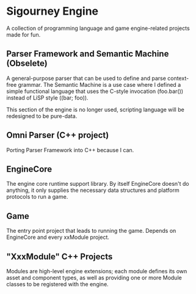 # Sigourney Engine

A collection of programming language and game engine-related projects made for fun.

## Parser Framework and Semantic Machine (Obselete)

A general-purpose parser that can be used to define and parse context-free grammar.
The Semantic Machine is a use case where I defined a simple functional language that uses the C-style invocation (foo.bar()) instead of LiSP style ((bar; foo)).

This section of the engine is no longer used, scripting language will be redesigned to be pure-data.

## Omni Parser (C++ project)

Porting Parser Framework into C++ because I can.

## EngineCore

The engine core runtime support library. 
By itself EngineCore doesn't do anything, it only supplies the necessary data structures and platform protocols to run a game.

## Game

The entry point project that leads to running the game. Depends on EngineCore and every xxModule project.

## "XxxModule" C++ Projects

Modules are high-level engine extensions; each module defines its own asset and component types, as well as providing one or more Module classes to be registered with the engine.
